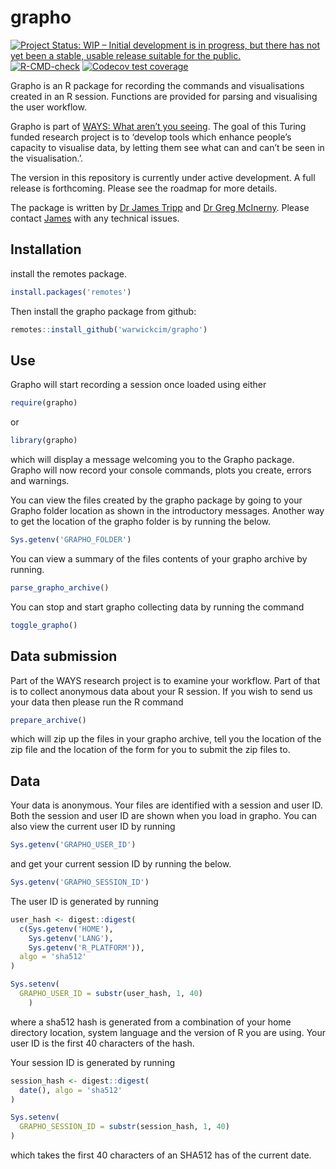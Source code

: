 
<!-- README.md is generated from README.Rmd. Please edit that file -->

# grapho

<!-- badges: start -->

[![Project Status: WIP – Initial development is in progress, but there
has not yet been a stable, usable release suitable for the
public.](https://www.repostatus.org/badges/latest/wip.svg)](https://www.repostatus.org/#wip)
[![R-CMD-check](https://github.com/WarwickCIM/grapho/workflows/R-CMD-check/badge.svg)](https://github.com/WarwickCIM/grapho/actions)
[![Codecov test
coverage](https://codecov.io/gh/WarwickCIM/grapho/branch/master/graph/badge.svg)](https://codecov.io/gh/WarwickCIM/grapho?branch=master)
<!-- badges: end -->

Grapho is an R package for recording the commands and visualisations
created in an R session. Functions are provided for parsing and
visualising the user workflow.

Grapho is part of [WAYS: What aren’t you
seeing](https://www.turing.ac.uk/research/research-projects/ways-what-arent-you-seeing).
The goal of this Turing funded research project is to ‘develop tools
which enhance people’s capacity to visualise data, by letting them see
what can and can’t be seen in the visualisation.’.

The version in this repository is currently under active development. A
full release is forthcoming. Please see the roadmap for more details.

The package is written by [Dr James
Tripp](https://http://warwick.ac.uk/jamestripp) and [Dr Greg
McInerny](https://warwick.ac.uk/fac/cross_fac/cim/people/greg-mcinerny/).
Please contact [James](mailto:james.tripp@warwick.ac.uk) with any
technical issues.

## Installation

install the remotes package.

``` r
install.packages('remotes')
```

Then install the grapho package from github:

``` r
remotes::install_github('warwickcim/grapho')
```

## Use

Grapho will start recording a session once loaded using either

``` r
require(grapho)
```

or

``` r
library(grapho)
```

which will display a message welcoming you to the Grapho package. Grapho
will now record your console commands, plots you create, errors and
warnings.

You can view the files created by the grapho package by going to your
Grapho folder location as shown in the introductory messages. Another
way to get the location of the grapho folder is by running the below.

``` r
Sys.getenv('GRAPHO_FOLDER')
```

You can view a summary of the files contents of your grapho archive by
running.

``` r
parse_grapho_archive()
```

You can stop and start grapho collecting data by running the command

``` r
toggle_grapho()
```

## Data submission

Part of the WAYS research project is to examine your workflow. Part of
that is to collect anonymous data about your R session. If you wish to
send us your data then please run the R command

``` r
prepare_archive()
```

which will zip up the files in your grapho archive, tell you the
location of the zip file and the location of the form for you to submit
the zip files to.

## Data

Your data is anonymous. Your files are identified with a session and
user ID. Both the session and user ID are shown when you load in grapho.
You can also view the current user ID by running

``` r
Sys.getenv('GRAPHO_USER_ID')
```

and get your current session ID by running the below.

``` r
Sys.getenv('GRAPHO_SESSION_ID')
```

The user ID is generated by running

``` r
user_hash <- digest::digest(
  c(Sys.getenv('HOME'),
    Sys.getenv('LANG'),
    Sys.getenv('R_PLATFORM')),
  algo = 'sha512'
)

Sys.setenv(
  GRAPHO_USER_ID = substr(user_hash, 1, 40)
    )
```

where a sha512 hash is generated from a combination of your home
directory location, system language and the version of R you are using.
Your user ID is the first 40 characters of the hash.

Your session ID is generated by running

``` r
session_hash <- digest::digest(
  date(), algo = 'sha512'
)

Sys.setenv(
  GRAPHO_SESSION_ID = substr(session_hash, 1, 40)
)
```

which takes the first 40 characters of an SHA512 has of the current
date.
